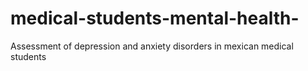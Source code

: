 # medical-students-mental-health-
Assessment of depression and anxiety disorders in mexican medical students  
